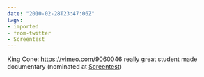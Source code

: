 ```yaml
---
date: "2010-02-28T23:47:06Z"
tags:
- imported
- from-twitter
- Screentest
---
```

King Cone: https://vimeo.com/9060046 really great student made documentary \(nominated at [Screentest](/tags/Screentest))
